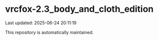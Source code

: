 # vrcfox-2.3_body_and_cloth_edition

Last updated: 2025-06-24 20:11:19

This repository is automatically maintained.
